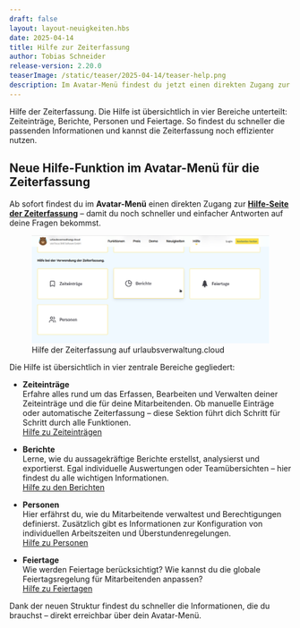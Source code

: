 ```yaml
---
draft: false
layout: layout-neuigkeiten.hbs
date: 2025-04-14
title: Hilfe zur Zeiterfassung
author: Tobias Schneider
release-version: 2.20.0
teaserImage: /static/teaser/2025-04-14/teaser-help.png
description: Im Avatar-Menü findest du jetzt einen direkten Zugang zur übersichtlich strukturierten Hilfe der Zeiterfassung mit Informationen zu Zeiteinträgen, Berichten, Personen und Feiertagen.
---
```


Hilfe der Zeiterfassung. Die Hilfe ist übersichtlich in vier Bereiche unterteilt: Zeiteinträge, Berichte, Personen und Feiertage.
So findest du schneller die passenden Informationen und kannst die Zeiterfassung noch effizienter nutzen.

<!-- more -->

## Neue Hilfe-Funktion im Avatar-Menü für die Zeiterfassung

Ab sofort findest du im **Avatar-Menü** einen direkten Zugang zur [**Hilfe-Seite der Zeiterfassung**](https://urlaubsverwaltung.cloud/hilfe/#dokumentation-zeiterfassungq) – damit du noch schneller und einfacher Antworten auf deine Fragen bekommst.

<div class="flex my-8">
    <figure>
        <picture>
            <source srcset="help.avif" type="image/avif" />
            <source srcset="help.webp" type="image/webp" />
            <img
              src="help.png"
              alt="Hilfe der Zeiterfassung auf urlaubsverwaltung.cloud"
              decoding="async"
              loading="lazy"
              class="rounded-lg"
            />
        </picture>
        <figcaption class="text-sm text-center">Hilfe der Zeiterfassung auf urlaubsverwaltung.cloud</figcaption>
    </figure>
</div>

Die Hilfe ist übersichtlich in vier zentrale Bereiche gegliedert:

- **Zeiteinträge**  
  Erfahre alles rund um das Erfassen, Bearbeiten und Verwalten deiner Zeiteinträge und die für deine Mitarbeitenden. Ob manuelle Einträge oder automatische Zeiterfassung – diese Sektion führt dich Schritt für Schritt durch alle Funktionen.  
  [Hilfe zu Zeiteinträgen](https://urlaubsverwaltung.cloud/hilfe/zeiterfassung/zeiteintraege/)

- **Berichte**  
  Lerne, wie du aussagekräftige Berichte erstellst, analysierst und exportierst. Egal individuelle Auswertungen oder Teamübersichten – hier findest du alle wichtigen Informationen.  
  [Hilfe zu den Berichten](https://urlaubsverwaltung.cloud/hilfe/zeiterfassung/berichte/)

- **Personen**  
  Hier erfährst du, wie du Mitarbeitende verwaltest und Berechtigungen definierst. Zusätzlich gibt es Informationen zur Konfiguration von individuellen Arbeitszeiten und Überstundenregelungen.  
  [Hilfe zu Personen](https://urlaubsverwaltung.cloud/hilfe/zeiterfassung/personen/)

- **Feiertage**  
  Wie werden Feiertage berücksichtigt? Wie kannst du die globale Feiertagsregelung für Mitarbeitenden anpassen?  
  [Hilfe zu Feiertagen](https://urlaubsverwaltung.cloud/hilfe/zeiterfassung/feiertage/)

Dank der neuen Struktur findest du schneller die Informationen, die du brauchst – direkt erreichbar über dein Avatar-Menü.
